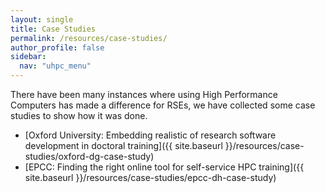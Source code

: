```yaml
---
layout: single  
title: Case Studies
permalink: /resources/case-studies/
author_profile: false
sidebar:
  nav: "uhpc_menu"
---
```


There have been many instances where using High Performance Computers has made a difference for RSEs, we have collected some case studies to show how it was done.

 - [Oxford University: Embedding realistic of research software development in doctoral training]({{ site.baseurl }}/resources/case-studies/oxford-dg-case-study)
 - [EPCC: Finding the right online tool for self-service HPC training]({{ site.baseurl }}/resources/case-studies/epcc-dh-case-study)
